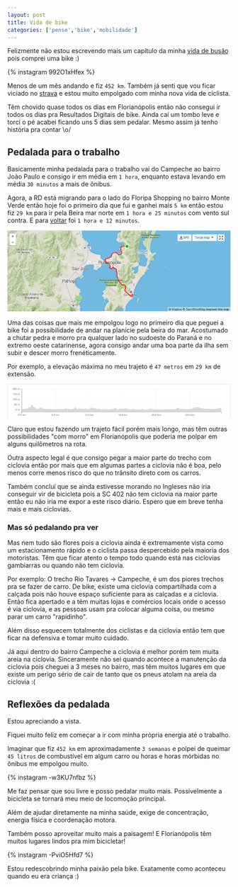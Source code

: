 ```yaml
---
layout: post
title: Vida de bike
categories: ['pense','bike','mobilidade']
---
```


Felizmente não estou escrevendo mais um capítulo da minha [vida de busão](/vida-de-busao) pois comprei uma bike :)

{% instagram 992O1xHfex %}

Menos de um mês andando e fiz `452 km`. Também já senti que vou ficar viciado no [strava](https://www.strava.com/athletes/12104550) e estou muito empolgado com minha nova vida de ciclista.

Têm chovido quase todos os dias em Florianópolis então não consegui ir todos os dias pra Resultados Digitais de bike. Ainda caí um tombo leve e torci o pé acabei ficando uns 5 dias sem pedalar. Mesmo assim já tenho história pra contar \o/

## Pedalada para o trabalho

Basicamente minha pedalada para o trabalho vai do Campeche ao bairro João Paulo e consigo ir em média em `1 hora`, enquanto estava levando em média `30 minutos` a mais de ônibus.

Agora, a RD está migrando para o lado do Floripa Shopping no bairro Monte Verde então hoje foi o primeiro dia que fui e ganhei mais `5 km` então
estou fiz `29 km` para ir pela Beira mar norte em `1 hora e 25 minutos` com vento sul contra. E para [voltar](https://www.strava.com/activities/444282181) foi `1 hora e 12 minutos`.

![Trajeto casa trabalho no strava](/images/strava-casa-trabalho.png)


Uma das coisas que mais me empolgou logo no primeiro dia que peguei a bike foi a possibilidade de andar na planície pela beira do mar. Acostumado a chutar pedra e morro pra qualquer lado no sudoeste do Paraná e no extremo oeste catarinense, agora consigo andar uma boa parte da ilha sem subir e descer morro frenéticamente.

Por exemplo, a elevação máxima no meu trajeto é `47 metros` em `29 km` de extensão.

![Trajeto casa trabalho no strava](/images/strava-casa-trabalho-elevacao.png)

Claro que estou fazendo um trajeto fácil porém mais longo, mas têm outras possibilidades "com morro" em Florianópolis que poderia me polpar em alguns quilômetros na rota.

Outra aspecto legal é que consigo pegar a maior parte do trecho com ciclovia então por mais que em algumas partes a ciclovia não é boa, pelo menos corre menos risco do que no trânsito direto com os carros.


Também concluí que se ainda estivesse morando no Ingleses não iria conseguir vir de bicicleta pois a SC 402 não tem ciclovia na maior parte então eu não iria me expor a este risco diário. Espero que em breve tenha mais e mais ciclovias.

### Mas só pedalando pra ver

Mas nem tudo são flores pois a ciclovia ainda é extremamente vista como um estacionamento rápido e o ciclista passa despercebido pela maioria dos motoristas.  Têm que ficar atento o tempo todo quando está nas ciclovias gambiarras ou quando não tem ciclovia.

Por exemplo: O trecho Rio Tavares -> Campeche, é um dos piores trechos pra se fazer de carro.  De bike, existe uma ciclovia compartilhada com a calçada pois não houve espaço suficiente para as calçadas e a ciclovia. Então fica apertado e a têm muitas lojas e comércios locais onde o acesso é via ciclovia,
e as pessoas usam pra colocar alguma coisa, ou mesmo parar um carro "rapidinho". 

Além disso esquecem totalmente dos ciclistas e da ciclovia então tem que ficar na defensiva e tomar muito cuidado.

Já aqui dentro do bairro Campeche a ciclovia é melhor porém tem muita areia na ciclovia. Sinceramente não sei quando acontece a manutenção da ciclovia pois cheguei a 3 meses no bairro, mas têm muitos lugares em que existe um perigo sério de cair de tanto que os pneus atolam na areia da ciclovia :(

## Reflexões da pedalada

Estou apreciando a vista.

Fiquei muito feliz em começar a ir com minha própria energia até o trabalho.

Imaginar que fiz `452 km` em aproximadamente `3 semanas` e polpei de queimar `45 litros` de combustível em algum carro ou horas e horas mórbidas no ônibus me empolgou muito.

{% instagram -w3KU7nfbz %}

Me faz pensar que sou livre e posso pedalar muito mais. Possivelmente a bicicleta se tornará meu meio de locomoção principal.

Além de ajudar diretamente na minha saúde, exige de concentração, energia física e coordenação motora.

Também posso aproveitar muito mais a paisagem! E Florianópolis têm muitos lugares lindos pra mim bicicletar!

{% instagram -PviO5Hfd7 %}

Estou redescobrindo minha paixão pela bike. Exatamente como aconteceu quando eu era criança :)

